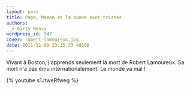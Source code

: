 ```yaml
---
layout: post
title: Papa, Maman et la bonne sont tristes
authors:
  - Dirty Henry
wordpress_id: 947
cover: robert-lamoureux.jpg
date: 2011-11-09 23:35:33 +0100
---
```


Vivant à Boston, j'apprends seulement la mort de Robert Lamoureux. Sa mort n'a
pas ému internationalement. Le monde va mal !

{% youtube s1JtweRfweg %}
